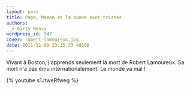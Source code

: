 ```yaml
---
layout: post
title: Papa, Maman et la bonne sont tristes
authors:
  - Dirty Henry
wordpress_id: 947
cover: robert-lamoureux.jpg
date: 2011-11-09 23:35:33 +0100
---
```


Vivant à Boston, j'apprends seulement la mort de Robert Lamoureux. Sa mort n'a
pas ému internationalement. Le monde va mal !

{% youtube s1JtweRfweg %}
